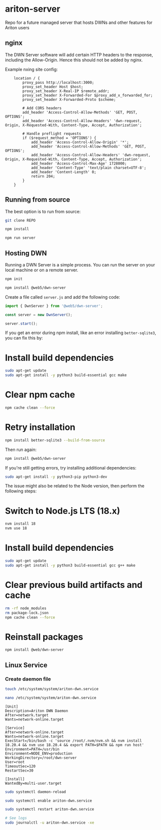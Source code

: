 # ariton-server
Repo for a future managed server that hosts DWNs and other features for Ariton users


## nginx

The DWN Server software will add certain HTTP headers to the response, including the Allow-Origin. Hence this should not be
added by nginx.

Example nxing site config:

```nginx
    location / {
        proxy_pass http://localhost:3000;
        proxy_set_header Host $host;
        proxy_set_header X-Real-IP $remote_addr;
        proxy_set_header X-Forwarded-For $proxy_add_x_forwarded_for;
        proxy_set_header X-Forwarded-Proto $scheme;

        # Add CORS headers
        add_header 'Access-Control-Allow-Methods' 'GET, POST, OPTIONS';
        add_header 'Access-Control-Allow-Headers' 'dwn-request, Origin, X-Requested-With, Content-Type, Accept, Authorization';

        # Handle preflight requests
        if ($request_method = 'OPTIONS') {
            add_header 'Access-Control-Allow-Origin' '*';
            add_header 'Access-Control-Allow-Methods' 'GET, POST, OPTIONS';
            add_header 'Access-Control-Allow-Headers' 'dwn-request, Origin, X-Requested-With, Content-Type, Accept, Authorization';
            add_header 'Access-Control-Max-Age' 1728000;
            add_header 'Content-Type' 'text/plain charset=UTF-8';
            add_header 'Content-Length' 0;
            return 204;
        }
    }
```

## Running from source

The best option is to run from source:

```sh
git clone REPO

npm install

npm run server
```

## Hosting DWN

Running a DWN Server is a simple process. You can run the server on your local machine or on a remote server.

```sh
npm init

npm install @web5/dwn-server
```

Create a file called `server.js` and add the following code:

```js
import { DwnServer } from '@web5/dwn-server';

const server = new DwnServer();

server.start();
```

If you get an error during npm install, like an error installing `better-sqlite3`, you can fix this by:

# Install build dependencies
```sh
sudo apt-get update
sudo apt-get install -y python3 build-essential gcc make
```
# Clear npm cache
```sh
npm cache clean --force
```

# Retry installation
```sh
npm install better-sqlite3 --build-from-source
```

Then run again:

```sh
npm install @web5/dwn-server
```

If you're still getting errors, try installing additional dependencies:
```sh
sudo apt-get install -y python3-pip python3-dev
```

The issue might also be related to the Node version, then perform the following steps:

# Switch to Node.js LTS (18.x)
```sh
nvm install 18
nvm use 18
```

# Install build dependencies
```sh
sudo apt-get update
sudo apt-get install -y python3 build-essential gcc g++ make
```

# Clear previous build artifacts and cache
```sh
rm -rf node_modules
rm package-lock.json
npm cache clean --force
```

# Reinstall packages
```sh
npm install @web/dwn-server
```


## Linux Service

### Create daemon file

```sh
touch /etc/system/system/ariton-dwn.service

nano /etc/system/system/ariton-dwn.service
```

```
[Unit]
Description=Ariton DWN Daemon
After=network.target
Wants=network-online.target

[Service]
After=network-online.target
Wants=network-online.target
ExecStart=/bin/bash -c 'source /root/.nvm/nvm.sh && nvm install 18.20.4 && nvm use 18.20.4 && export PATH=$PATH && npm run host'
Environment=PATH=/usr/bin
Environment=NODE_ENV=production
WorkingDirectory=/root/dwn-server
User=root
TimeoutSec=120
RestartSec=30

[Install]
WantedBy=multi-user.target
```

```sh
sudo systemctl daemon-reload

sudo systemctl enable ariton-dwn.service

sudo systemctl restart ariton-dwn.service

# See logs
sudo journalctl -u ariton-dwn.service -xe
```